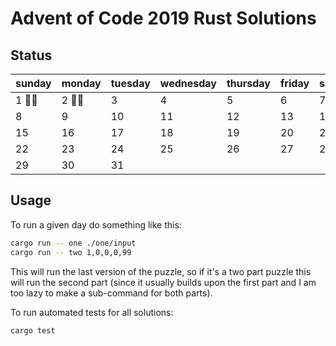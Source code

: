 # Advent of Code 2019 Rust Solutions

## Status

sunday | monday | tuesday | wednesday | thursday | friday | saturday
------ | ------ | ------- | --------- | -------- | ------ | --------
1 🌟🌟 | 2 🌟🌟 | 3       | 4         | 5        | 6      | 7
8      | 9      | 10      | 11        | 12       | 13     | 14
15     | 16     | 17      | 18        | 19       | 20     | 21
22     | 23     | 24      | 25        | 26       | 27     | 28
29     | 30     | 31

## Usage

To run a given day do something like this:

```sh
cargo run -- one ./one/input
cargo run -- two 1,0,0,0,99
```

This will run the last version of the puzzle, so if it's a two part puzzle this
will run the second part (since it usually builds upon the first part and I am
too lazy to make a sub-command for both parts).

To run automated tests for all solutions:

```sh
cargo test
```
